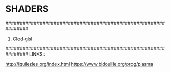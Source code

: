 # SHADERS

################################################################
1) Clod-glsl

################################################################
LINKS::

http://iquilezles.org/index.html
https://www.bidouille.org/prog/plasma


